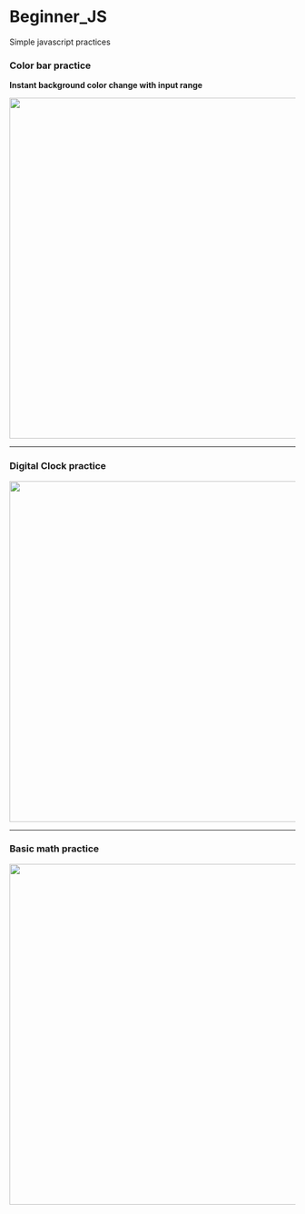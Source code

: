 # Beginner_JS
Simple javascript practices

### Color bar practice
**Instant background color change with input range**

<img src="https://i.ibb.co/q7FjKJb/color-Bar-SS.png" width="600" height="auto" />

---

### Digital Clock practice

<img src="https://i.ibb.co/DRRYRNy/screenshotclock.png" width="600" height="auto" />

---

### Basic math practice

<img src="https://i.ibb.co/YZzPC4Z/screenshot.png" width="600" height="auto" />









